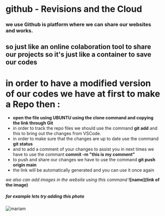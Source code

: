 # github - Revisions and the Cloud

### we use Github is platform where we can share our websites and works.
## so just like an online colaboration tool to share our projects so it's just like a container to save our codes 
# in order to have a modified version of our codes we have at first to make a Repo then :
* **open the file using UBUNTU using the clone command and copying the link through Git**
* in order to track the repo files we should use the command **git add** and this to bring out the changes from VSCode. 
* in order to make sure that the changes are up to date use the command **git status**
* and to add a comment of your changes to assist you in next times we have to use the commant **commit -m "this is my comment"**
* to push and share our changes we have to use the command **git push origin main** 
* the link will be automatically generated and you can use it once again 

*we also can add images in the website using this command* 
**![name](link of the image)** 
##### for example lets try adding this photo 
![mariam](https://miro.medium.com/max/4000/1*J8O2xd9ZqxWr2x6EP4MHmg.png)

